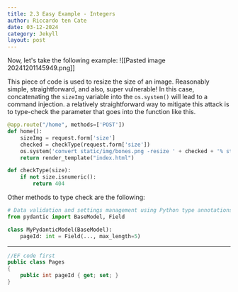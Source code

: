 ```yaml
---
title: 2.3 Easy Example - Integers
author: Riccardo ten Cate
date: 03-12-2024
category: Jekyll
layout: post
---
```


Now, let's take the following example:
![[Pasted image 20241201145949.png]]

This piece of code is used to resize the size of an image. Reasonably simple, straightforward, and also, super vulnerable! In this case, concatenating the `sizeImg` variable into the `os.system()` will lead to a command injection. a relatively straightforward way to mitigate this attack is to type-check the parameter that goes into the function like this.

```python
@app.route("/home", methods=['POST'])
def home():
    sizeImg = request.form['size']
    checked = checkType(request.form['size'])
    os.system('convert static/img/bones.png -resize ' + checked + '% static/img/bones.png')
    return render_template("index.html")

def checkType(size):
    if not size.isnumeric():
        return 404
```

Other methods to type check are the following:

```python
# Data validation and settings management using Python type annotations
from pydantic import BaseModel, Field

class MyPydanticModel(BaseModel):
    pageId: int = Field(..., max_length=5)
```

---

```c#
//EF code first
public class Pages
{
    public int pageId { get; set; }
}
```

